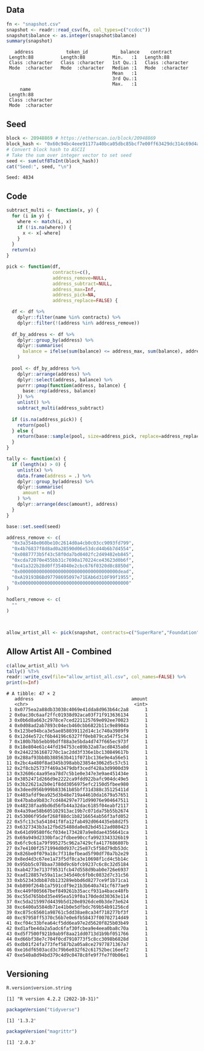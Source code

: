 
<!-- README.md is generated from README.Rmd. Please edit that file -->

## Data

``` r
fn <- "snapshot.csv"
snapshot <- readr::read_csv(fn, col_types=c("ccdcc"))
snapshot$balance <- as.integer(snapshot$balance)
summary(snapshot)
```

       address            token_id            balance    contract        
     Length:88          Length:88          Min.   :1   Length:88         
     Class :character   Class :character   1st Qu.:1   Class :character  
     Mode  :character   Mode  :character   Median :1   Mode  :character  
                                           Mean   :1                     
                                           3rd Qu.:1                     
                                           Max.   :1                     
         name          
     Length:88         
     Class :character  
     Mode  :character  
                       
                       
                       

## Seed

``` r
block <- 20948869 # https://etherscan.io/block/20948869
block_hash <- "0x60c94bc4eee91177a40bca05dbc85bcf7e00ff63429dc314c69d4a21e6b64bc9"
# Convert block hash to ASCII
# Take the sum over integer vector to set seed
seed <- sum(utf8ToInt(block_hash))
cat("Seed:", seed, "\n")
```

    Seed: 4834 

## Code

``` r
subtract_multi <- function(x, y) {
  for (i in y) {
    where <- match(i, x)
    if (!is.na(where)) {
      x <- x[-where]
    }
  }
  return(x)
}

pick <- function(df,
                 contracts=c(),
                 address_remove=NULL,
                 address_subtract=NULL,
                 address_max=Inf,
                 address_pick=NA,
                 address_replace=FALSE) {

  df <- df %>%
    dplyr::filter(name %in% contracts) %>%
    dplyr::filter(!(address %in% address_remove))
  
  df_by_address <- df %>%
    dplyr::group_by(address) %>%
    dplyr::summarise(
      balance = ifelse(sum(balance) <= address_max, sum(balance), address_max)
    )
  
  pool <- df_by_address %>%
    dplyr::arrange(address) %>%
    dplyr::select(address, balance) %>%
    purrr::pmap(function(address, balance) {
      base::rep(address, balance)
    }) %>%
    unlist() %>%
    subtract_multi(address_subtract)
  
  if (is.na(address_pick)) {
    return(pool)
  } else {
    return(base::sample(pool, size=address_pick, replace=address_replace))
  }
}

tally <- function(x) {
  if (length(x) > 0) {
    unlist(x) %>%
    data.frame(address = .) %>%
    dplyr::group_by(address) %>%
    dplyr::summarise(
      amount = n()
    ) %>%
    dplyr::arrange(desc(amount), address)
  }
}
```

``` r
base::set.seed(seed)

address_remove <- c(
  "0x3a3548e060be10c2614d0a4cb0c03cc9093fd799",
  "0x4b76837f8d8ad0a28590d06e53dcd44b6b7d4554",
  "0x0887773b5f43c58f0da7bd0402fc2d49482eb845",
  "0xcda72070e455bb31c7690a170224ce43623d0b6f",
  "0x41a322b28d0ff354040e2cbc676f0320d8c8850d",
  "0x000000000000000000000000000000000000dead",
  "0xA19193B6Bd97798695097e71EAb6d310F99f1955",
  "0x0000000000000000000000000000000000000000"
)

hodlers_remove <- c(
  ""
)



allow_artist_all <- pick(snapshot, contracts=c("SuperRare","Foundation","WinterCollection","BagerStillLifePhotography","0Collection","BagerStillLifeCollection","BagerKAYACollectionEditions"), address_remove=address_remove,address_max=1)
```

## Allow Artist All - Combined

``` r
c(allow_artist_all) %>%
tally() %T>%
readr::write_csv(file="allow_artist_all.csv", col_names=FALSE) %>%
print(n=Inf)
```

    # A tibble: 47 × 2
       address                                    amount
       <chr>                                       <int>
     1 0x0775ea2a88db33038c4069e41dda8d963b64c2a8      1
     2 0x0ac30c6aaf2ffc01938d92aca03f71f913636134      1
     3 0x0b6d8a663c2978ce7ced221125769e092ee70023      1
     4 0x0d08ad2ab7893c04ecb460cbb6822b11c9e8904a      1
     5 0x123be94bca3e5ae858039112d14c1c740a3989f9      1
     6 0x12d4e572cf6b44196c6327ff0eb879ca547f5c34      1
     7 0x180b7bb5ebb9bdff88a3e5bda4d747f665ec973f      1
     8 0x18e804e61c44fd194753ce89b32a87acd8435a8d      1
     9 0x24422361687270c1ac2dd3f336e1bc130849617b      1
    10 0x288af93bb8b388563b411f071bc136e9e4a56e51      1
    11 0x2bc4a480f8ad345b398abb23854e3062d5c57c51      1
    12 0x2f8cb25737f469a3479dbf3cedf428a3d9900d39      1
    13 0x32606c4aa95ea78d7c5b1e0e347e3e9ae451434e      1
    14 0x3852471d266d9e2222ca9fdd922bafc904dc49e5      1
    15 0x3b22621a2b0e1f8dd3056975efc2150d5fbee980      1
    16 0x3deed956b999b83361b85bff31d388c35125411d      1
    17 0x403afdf9ea925d3b48e719a44610da1679a57651      1
    18 0x47baba9b83c7cd484297e771d99076e904647511      1
    19 0x48238faa9bd6d56fb44a32dac6185f04eabf2117      1
    20 0x4a39ae58b605102913ac19b7c071da75b55b2674      1
    21 0x53006f95def268f88dc1b8216654ab56f3afd052      1
    22 0x5fc13c5a541041f8fa12fab492d064435eb8d2f5      1
    23 0x6327343b3a12fbd25488da0e82bd4512ad080423      1
    24 0x641d99580f6cf034e1734287a9e8dae4356641ca      1
    25 0x69a949d2330bfac2fdbee90ccfa9923343326b19      1
    26 0x6fc9c61a79f995275c962a7429cfa4177686807b      1
    27 0x7e4100f2571994d0d937c25e87c5f58d79db53dc      1
    28 0x826be0f079a18c7f318efbead5f90df70a7b2e29      1
    29 0x8ed4d3c67ee1a73f5df8ca3e10698f1cd4c5b14c      1
    30 0x95bb5c078baa7380d9c6bfcb9237c6c8c32d5184      1
    31 0xab4273e7137f9531fcb47d558d9bab0e726e6937      1
    32 0xad128857e59a11ac345d40c6fb0c0832d7c31c56      1
    33 0xb52343dbb87db123289ebbd6d8277ce9f1b71ca1      1
    34 0xb890f264b1a7591cdf9e21b3b640a741cf677ae9      1
    35 0xc449f005667bef849261b35accf931a4bace48fb      1
    36 0xc55d765bbd35e495ea519f0a170dedd30363e114      1
    37 0xc5da215997d4439b5d120e8926dce0b3de73e624      1
    38 0xc6400a5584db71e41b0e5dfbdc769b54b91256cd      1
    39 0xc875c65601a98761c5dd38ae8ca34f718277bf3f      1
    40 0xc97958ff5370c56b7e0e6fb58437f00702714d49      1
    41 0xcf04c33bfea64cf5dd6ea97e2d5620f825b03b49      1
    42 0xd1afbe4da2a5adc6faf30fcbea9e4eea0ba8c70a      1
    43 0xd5f7500f921b9ab9f8aa21dd0713d1b9bf051766      1
    44 0xd66bf38e7c704f0cd7910773f5c8cc3098b6828d      1
    45 0xdb01f24fa773fef587b2a05a8ce27977871367a7      1
    46 0xe16df6503acd3c79b6e032f62c61752bec16eef2      1
    47 0xe540a8d94bd379c4d9c0478c8fe9f7fe7f0b06e1      1

## Versioning

``` r
R.version$version.string
```

    [1] "R version 4.2.2 (2022-10-31)"

``` r
packageVersion("tidyverse")
```

    [1] '1.3.2'

``` r
packageVersion("magrittr")
```

    [1] '2.0.3'
